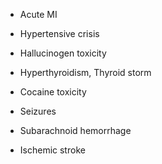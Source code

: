- Acute MI

- Hypertensive crisis

- Hallucinogen toxicity

- Hyperthyroidism, Thyroid storm

- Cocaine toxicity

- Seizures

- Subarachnoid hemorrhage

- Ischemic stroke